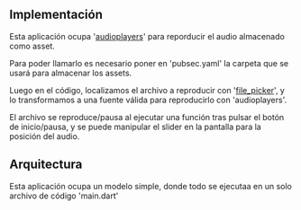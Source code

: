## Implementación

Esta aplicación ocupa '[audioplayers](https://pub.dev/packages/audioplayers)' para reporducir el audio almacenado como asset.

Para poder llamarlo es necesario poner en 'pubsec.yaml' la carpeta que se usará para almacenar los assets.

Luego en el código, localizamos el archivo a reproducir con '[file_picker](https://pub.dev/packages/file_picker)', y lo transformamos a una fuente válida para reproducirlo con 'audioplayers'.

El archivo se reproduce/pausa al ejecutar una función tras pulsar el botón de inicio/pausa, y se puede manipular el slider en la pantalla para la posición del audio.

## Arquitectura

Esta aplicación ocupa un modelo simple, donde todo se ejecutaa en un solo archivo de código 'main.dart'